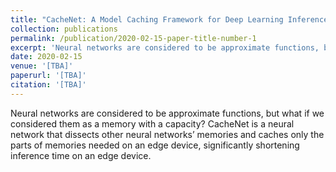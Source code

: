 ```yaml
---
title: "CacheNet: A Model Caching Framework for Deep Learning Inference on Edge"
collection: publications
permalink: /publication/2020-02-15-paper-title-number-1
excerpt: 'Neural networks are considered to be approximate functions, but what if we considered them as a memory with a capacity?  CacheNet  is  a  neural  network  that  dissects  other  neural  networks’  memories  and  caches  only  the  parts  of memories  needed  on  an  edge  device, significantly shortening inference time on an edge device.'
date: 2020-02-15
venue: '[TBA]'
paperurl: '[TBA]'
citation: '[TBA]'
---
```

Neural networks are considered to be approximate functions, but what if we considered them as a memory with a capacity?  CacheNet  is  a  neural  network  that  dissects  other  neural  networks’  memories  and  caches  only  the  parts  of memories  needed  on  an  edge  device, significantly shortening inference time on an edge device.

<!-- [Download paper here](http://academicpages.github.io/files/paper1.pdf)

Recommended citation: Your Name, You. (2009). "Paper Title Number 1." <i>Journal 1</i>. 1(1). -->